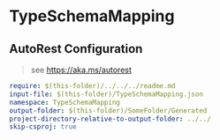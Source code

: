 # TypeSchemaMapping

## AutoRest Configuration

> see https://aka.ms/autorest

``` yaml
require: $(this-folder)/../../../readme.md
input-file: $(this-folder)/TypeSchemaMapping.json
namespace: TypeSchemaMapping
output-folder: $(this-folder)/SomeFolder/Generated
project-directory-relative-to-output-folder: ../../
skip-csproj: true
```
